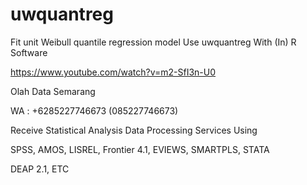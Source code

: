 # uwquantreg
Fit unit Weibull quantile regression model Use uwquantreg With (In) R Software

https://www.youtube.com/watch?v=m2-SfI3n-U0

Olah Data Semarang

WA : +6285227746673 (085227746673)

Receive Statistical Analysis Data Processing Services Using

SPSS, AMOS, LISREL, Frontier 4.1, EVIEWS, SMARTPLS, STATA

DEAP 2.1, ETC
